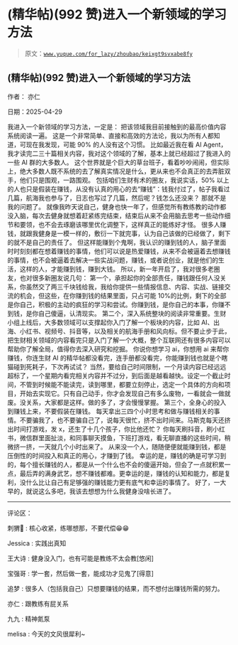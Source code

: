 # (精华帖)(992 赞)进入一个新领域的学习方法

> 原文：[`www.yuque.com/for_lazy/zhoubao/keixgt9svxabe8fy`](https://www.yuque.com/for_lazy/zhoubao/keixgt9svxabe8fy)

## (精华帖)(992 赞)进入一个新领域的学习方法

作者： 亦仁

日期：2025-04-29

我进入一个新领域的学习方法，一定是： 把该领域我目前接触到的最高价值内容系统阅读一遍。
这是一个非常简单、直接和高效的方法论，我以为所有人都知道，可现在我发现，可能 90% 的人没有这个习惯。 比如最近我在看 AI
Agent，我才读完二三十篇相关内容，我对这个领域的了解，基本上就已经超过了我进入的一些 AI 群的大多数人。
这个世界就是个巨大的草台班子，看着吵吵闹闹，但实际上，绝大多数人既不系统的去了解真实情况是什么，更从来也不会真正的去弄脏双手，他们只是围观，一路围观。
包括咱们生财有术的圈友，我说实话，50%
以上的人也只是假装在赚钱，从没有认真的用心的去“赚钱”：钱我付过了，帖子我看过几篇，航海我也参与了，日志也写过了几篇，然后呢？钱怎么还没来？
那就不是我的问题了。
就像我昨天说自己，健身也快一年了，但感觉所有教练教的动作都没入脑，每次去健身就想着赶紧练完结束，结束后从来不会用脑去思考一些动作细节和要领，也不会去琢磨该哪里优化调整下，这样真正的能练好才怪。
很多人赚钱，就跟我健身是一模一样的，敷衍一下就完事，认为自己该做的已经做了，剩下的就不是自己的责任了。
但这样能赚到个鬼啊，我认识的赚到钱的人，脑子里面时时刻刻都在想着赚钱的事情，他们可以说是热爱赚钱，从来不会被逼着去想赚钱的事情，也不会被逼着去解决一些实战问题，赚钱，或者说创业，就是他们的生活，这样的人，才能赚到钱，赚到大钱。
所以，新一年开启了，我对很多老圈友，也对很多新圈友说几句：
第一个，承担起你的全部责任，赚钱跟任何人没关系，你虽然交了两三千块钱给我，我给你提供一些情报信息、内容、实战、链接交流的机会，但这些，在你赚到钱的结果里面，只占可能 10%的比例，剩下的全部是你自己，积极的主动的疯狂的学习和尝试。你赚到钱，是你自己的本事，你赚不到钱，是你自己傻逼，认清现实。
第二个，深入系统整块的阅读非常重要。生财小组上线后，大多数领域可以支撑起你入门了解一个板块的内容，比如 AI、出海、小红书、视频号、抖音等，以及相关的航海手册和风向标。但不要止步于此，把生财相关领域的内容看完只是入门了解一个大概，整个互联网还有很多内容可以帮助你了解全局，值得你去深入研究和挖掘。
你说你想学习 ai，你想用 ai 来帮你赚钱，你连生财 AI 的精华帖都没看完，连手册都没看完，你能赚到钱也就是个瞎猫碰到死耗子，下次再试试？
当然，要给自己时间限制，一个月读内容已经远远超标了，一个星期内看完相关内容并不过分，到后面是越看越快。设定一个截止时间，不管到时候能不能读完，读到哪里，都要立刻停止，选定一个具体的方向和项目，开始去实现它。只有自己动手，你才会发现自己有多么废物，一看就会一做就废。没关系，大家都是这样。做的多了，才会慢慢掌握。
第三个，全身心的投入到赚钱上来，不要假装在赚钱。
每天拿出三四个小时思考和做与赚钱相关的事情。不要骗我了，也不要骗自己了，说每天很忙，挤不出时间来。马斯克每天还挤出时间打游戏，发 x，还生了十几个孩子，你比他还忙？
你每天刷抖音，刷小红书，微信群里面扯淡，和同事聊天摸鱼，下班打游戏，看无聊直播的这些时间，稍微挤一挤，一天就几个小时出来了。
从来没一个人，随随便便就能赚到钱，都是压倒性的时间投入和真正的用心，才赚到了钱。
幸运的是，赚钱的确是可学习到的，每个擅长赚钱的人，都是从一个什么也不会的傻逼开始，但会了一点就积累一点，最后弄的满身武艺，想不赚钱都难。更幸运的是，赚钱的认知和能力，都是复利，没什么比让自己有足够强的赚钱能力更有底气和幸运的事情了。
好了，一大早的，就说这么多吧，我该去想想为什么我健身没啥长进了。

* * *

评论区：

刺猬🐬 : 核心收紧，练哪想那，不要代偿😁😁

Jessica : 实践出真知

王大诗 : 健身没入门，也有可能是教练不太会教[悠闲]

宝强哥 : 学一套，然后做一套，能成功才见鬼了[得意]

追梦 : 很多人（包括我自己）只想要赚钱的结果，而不想付出赚钱所需的努力。

亦仁 : 跟教练有屁关系

九九 : 精神氮泵

melisa : 今天的文风很犀利~
